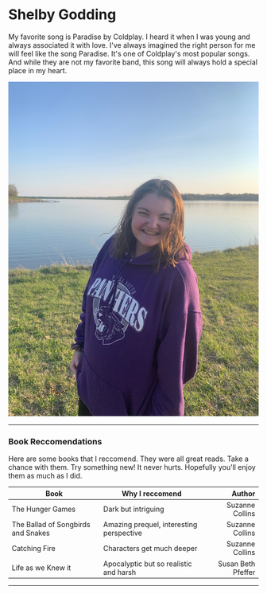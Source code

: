 # Shelby Godding

My favorite song is Paradise by Coldplay. I heard it when I was young and always associated it with love. I've always imagined the right person for me will feel like the song Paradise. It's one of Coldplay's most popular songs. And while they are not my favorite band, this song will always hold a special place in my heart. 

![Picture](goodpicofme.jpg)

---

### Book Reccomendations

Here are some books that I reccomend. They were all great reads. Take a chance with them. Try something new! It never hurts. Hopefully you'll enjoy them as much as I did.


|                 Book                  |                 Why I reccomend               |         Author        |
|                  ---                  |                      ---                      |          ---:         |
|            The Hunger Games           |               Dark but intriguing             |    Suzanne Collins    |
|   The Ballad of Songbirds and Snakes  |   Amazing prequel, interesting perspective    |     Suzanne Collins   |
|              Catching Fire            |            Characters get much deeper         |    Suzanne Collins    |
|           Life as we Knew it          |    Apocalyptic but so realistic and harsh     |   Susan Beth Pfeffer  |

--- 


